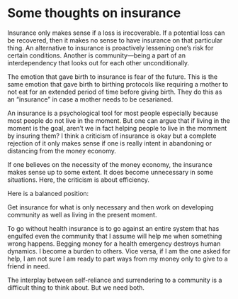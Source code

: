 # Some thoughts on insurance

Insurance only makes sense if a loss is irecoverable. If a potential loss can be recovered, then it makes no sense to have insurance on that particular thing. An alternative to insurance is proactively lessening one’s risk for certain conditions. Another is community—being a part of an interdependency that looks out for each other unconditionally.

The emotion that gave birth to insurance is fear of the future. This is the same emotion that gave birth to birthing protocols like requiring a mother to not eat for an extended period of time before giving birth. They do this as an “insurance” in case a mother needs to be cesarianed.

An insurance is a psychological tool for most people especially because most people do not live in the moment. But one can argue that if living in the moment is the goal, aren’t we in fact helping people to live in the momment by insuring them? I think a criticism of insurance is okay but a complete rejection of it only makes sense if one is really intent in abandoning or distancing from the money economy.

If one believes on the necessity of the money economy, the insurance makes sense up to some extent. It does become unnecessary in some situations. Here, the criticism is about efficiency.

Here is a balanced position:

Get insurance for what is only necessary and then work on developing community as well as living in the present moment.

To go without health insurance is to go against an entire system that has engulfed even the community that I assume will help me when something wrong happens. Begging money for a health emergency destroys human dynamics. I become a burden to others. Vice versa, if I am the one asked for help, I am not sure I am ready to part ways from my money only to give to a friend in need.

The interplay between self-reliance and surrendering to a community is a difficult thing to think about. But we need both.

